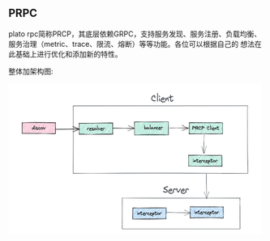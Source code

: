 ## PRPC

plato rpc简称PRCP，其底层依赖GRPC，支持服务发现、服务注册、负载均衡、服务治理（metric、trace、限流、熔断）等等功能。各位可以根据自己的
想法在此基础上进行优化和添加新的特性。


整体加架构图:

<img src="doc/imgs/img.png" width="500px" height="300px">
